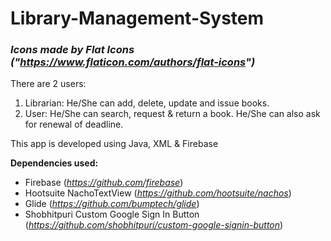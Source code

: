 # **Library-Management-System**
### _Icons made by Flat Icons ("https://www.flaticon.com/authors/flat-icons")_

There are 2 users:
  1) Librarian: He/She can add, delete, update and issue books.
  2) User: He/She can search, request & return a book. He/She can also ask for renewal of deadline.

This app is developed using Java, XML & Firebase

**Dependencies used:**
- Firebase (_https://github.com/firebase_)
- Hootsuite NachoTextView (_https://github.com/hootsuite/nachos_)
- Glide (_https://github.com/bumptech/glide_)
- Shobhitpuri Custom Google Sign In Button (_https://github.com/shobhitpuri/custom-google-signin-button_)

